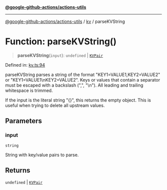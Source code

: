 [**@google-github-actions/actions-utils**](../../README.md)

***

[@google-github-actions/actions-utils](../../modules.md) / [kv](../README.md) / parseKVString

# Function: parseKVString()

> **parseKVString**(`input`): `undefined` \| [`KVPair`](../type-aliases/KVPair.md)

Defined in: [kv.ts:94](https://github.com/google-github-actions/actions-utils/blob/main/src/kv.ts#L94)

parseKVString parses a string of the format "KEY1=VALUE1,KEY2=VALUE2" or
"KEY1=VALUE1\nKEY2=VALUE2". Keys or values that contain a separator must be
escaped with a backslash ("\,", "\\n"). All leading and trailing whitespace
is trimmed.

If the input is the literal string "{}", this returns the empty object. This
is useful when trying to delete all upstream values.

## Parameters

### input

`string`

String with key/value pairs to parse.

## Returns

`undefined` \| [`KVPair`](../type-aliases/KVPair.md)
